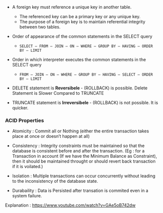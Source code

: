 - A foreign key must reference a unique key in another table.

  - The referenced key can be a primary key or any unique key.
  - The purpose of a foreign key is to maintain referential integrity between two tables.

- Order of appearance of the common statements in the SELECT query

  - `SELECT – FROM – JOIN – ON – WHERE – GROUP BY – HAVING – ORDER BY – LIMIT`

- Order in which interpreter executes the common statements in the SELECT query

  - `FROM – JOIN – ON – WHERE – GROUP BY – HAVING – SELECT – ORDER BY – LIMIT`

- DELETE statement is <b> Reversibele </b> - (ROLLBACK) is possible. Delete Statement is Slower Compared to TRUNCATE

- TRUNCATE statement is <b> Irreversibele </b> - (ROLLBACK) is not possible. It is quicker.

### ACID Properties

- Atomicity : Commit all or Nothing (either the entire transaction takes place at once or doesn’t happen at all)

- Consistency : Integrity constraints must be maintained so that the database is consistent before and after the transaction.
  (Eg : for a Transaction in account (If we have the Minimum Balance as Constraint), then it should be maintained throught or should revert back transaction if it is voilated.)

- Isolation : Multiple transactions can occur concurrently without leading to the inconsistency of the database state.

- Durabaility : Data is Persisted after transation is commited even in a system failure.

Explanation : https://www.youtube.com/watch?v=GAe5oB742dw